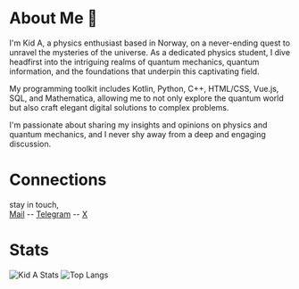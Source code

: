 # About Me 🚀

I'm Kid A, a physics enthusiast based in Norway, on a never-ending quest to unravel the mysteries of the universe. As a dedicated physics student, I dive headfirst into the intriguing realms of quantum mechanics, quantum information, and the foundations that underpin this captivating field.

My programming toolkit includes Kotlin, Python, C++, HTML/CSS, Vue.js, SQL, and Mathematica, allowing me to not only explore the quantum world but also craft elegant digital solutions to complex problems.

I'm passionate about sharing my insights and opinions on physics and quantum mechanics, and I never shy away from a deep and engaging discussion. 

# Connections

stay in touch,<br/>
 [Mail](mailto://thisismeamir@outlook.com) --
 [Telegram](https://www.t.me/thisismeamir) --
 [X](https://x.com/thisismekida) 

# Stats
![Kid A Stats](https://github-readme-stats.vercel.app/api?username=thisismeamir&show_icons=true&theme=radical)
![Top Langs](https://github-readme-stats.vercel.app/api/top-langs/?username=thisismeamir&layout=compact)
